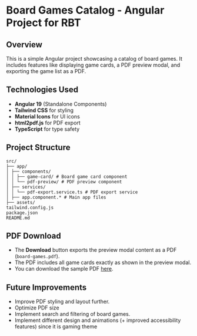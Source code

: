 # Board Games Catalog - Angular Project for RBT

## Overview

This is a simple Angular project showcasing a catalog of board games. It includes features like displaying game cards, a PDF preview modal, and exporting the game list as a PDF.

## Technologies Used

- **Angular 19** (Standalone Components)
- **Tailwind CSS** for styling
- **Material Icons** for UI icons
- **html2pdf.js** for PDF export
- **TypeScript** for type safety

## Project Structure

```
src/
├── app/
│ ├── components/
│ │ ├── game-card/ # Board game card component
│ │ └── pdf-preview/ # PDF preview component
│ ├── services/
│ │ └── pdf-export.service.ts # PDF export service
│ ├── app.component.* # Main app files
├── assets/
tailwind.config.js
package.json
README.md
```

## PDF Download

- The **Download** button exports the preview modal content as a PDF (`board-games.pdf`).
- The PDF includes all game cards exactly as shown in the preview modal.
- You can download the sample PDF [here](src/assets/board-games.pdf).

## Future Improvements

- Improve PDF styling and layout further.
- Optimize PDF size
- Implement search and filtering of board games.
- Implement different design and animations (+ improved accessibility features) since it is gaming theme
